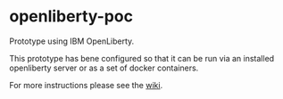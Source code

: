 # openliberty-poc
Prototype using IBM OpenLiberty.

This prototype has bene configured so that it can be run via an installed openliberty server or as a set of docker containers.

For more instructions please see the [wiki](https://github.com/NVISIA/openliberty-poc/wiki).
